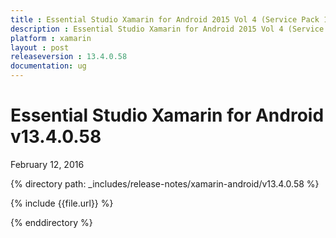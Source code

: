 ```yaml
---
title : Essential Studio Xamarin for Android 2015 Vol 4 (Service Pack 1) Release Notes
description : Essential Studio Xamarin for Android 2015 Vol 4 (Service Pack 1) Release Notes
platform : xamarin
layout : post
releaseversion : 13.4.0.58
documentation: ug
---
```


# Essential Studio Xamarin for Android v13.4.0.58

<div class="release-date">
	<i class="fa fa-calendar"></i>
	<span class="date">February 12, 2016</span>
</div>

{% directory path: _includes/release-notes/xamarin-android/v13.4.0.58 %}


{% include {{file.url}} %}

{% enddirectory %}